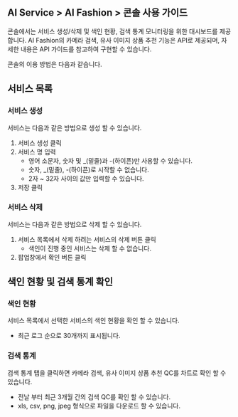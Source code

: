 ## AI Service > AI Fashion > 콘솔 사용 가이드

콘솔에서는 서비스 생성/삭제 및 색인 현황, 검색 통계 모니터링을 위한 대시보드를 제공합니다.
AI Fashion의 카메라 검색, 유사 이미지 상품 추천 기능은 API로 제공되며, 자세한 내용은 API 가이드를 참고하여 구현할 수 있습니다.

콘솔의 이용 방법은 다음과 같습니다.

## 서비스 목록

### 서비스 생성
서비스는 다음과 같은 방법으로 생성 할 수 있습니다.
1. 서비스 생성 클릭
2. 서비스 명 입력
   - 영어 소문자, 숫자 및 _(밑줄)과 -(하이픈)만 사용할 수 있습니다.
   - 숫자, _(밑줄), -(하이픈)로 시작할 수 없습니다.
   - 2자 ~ 32자 사이의 값만 입력할 수 있습니다.
3. 저장 클릭

### 서비스 삭제
서비스는 다음과 같은 방법으로 삭제 할 수 있습니다.
1. 서비스 목록에서 삭제 하려는 서비스의 삭제 버튼 클릭
   - 색인이 진행 중인 서비스는 삭제 할 수 없습니다.
2. 팝업창에서 확인 버튼 클릭

## 색인 현황 및 검색 통계 확인

### 색인 현황
서비스 목록에서 선택한 서비스의 색인 현황을 확인 할 수 있습니다.
- 최근 로그 순으로 30개까지 표시됩니다.

### 검색 통계
검색 통계 탭을 클릭하면 카메라 검색, 유사 이미지 상품 추천 QC를 차트로 확인 할 수 있습니다. 
- 전날 부터 최근 3개월 간의 검색 QC를 확인 할 수 있습니다.
- xls, csv, png, jpeg 형식으로 파일을 다운로드 할 수 있습니다.
